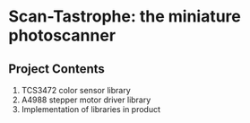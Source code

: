 # Scan-Tastrophe: the miniature photoscanner

## Project Contents

1. TCS3472 color sensor library
2. A4988 stepper motor driver library
3. Implementation of libraries in product